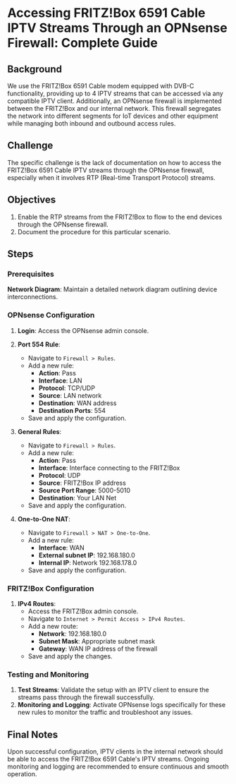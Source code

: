 # Accessing FRITZ!Box 6591 Cable IPTV Streams Through an OPNsense Firewall: Complete Guide

## Background

We use the FRITZ!Box 6591 Cable modem equipped with DVB-C functionality, providing up to 4 IPTV streams that can be accessed via any compatible IPTV client. Additionally, an OPNsense firewall is implemented between the FRITZ!Box and our internal network. This firewall segregates the network into different segments for IoT devices and other equipment while managing both inbound and outbound access rules.

## Challenge

The specific challenge is the lack of documentation on how to access the FRITZ!Box 6591 Cable IPTV streams through the OPNsense firewall, especially when it involves RTP (Real-time Transport Protocol) streams.

## Objectives

1. Enable the RTP streams from the FRITZ!Box to flow to the end devices through the OPNsense firewall.
2. Document the procedure for this particular scenario.

## Steps

### Prerequisites

**Network Diagram**: Maintain a detailed network diagram outlining device interconnections.

### OPNsense Configuration

1. **Login**: Access the OPNsense admin console.

2. **Port 554 Rule**:
   - Navigate to `Firewall > Rules`.
   - Add a new rule:
     - **Action**: Pass
     - **Interface**: LAN
     - **Protocol**: TCP/UDP
     - **Source**: LAN network
     - **Destination**: WAN address
     - **Destination Ports**: 554
   - Save and apply the configuration.

3. **General Rules**:
   - Navigate to `Firewall > Rules`.
   - Add a new rule:
     - **Action**: Pass
     - **Interface**: Interface connecting to the FRITZ!Box
     - **Protocol**: UDP
     - **Source**: FRITZ!Box IP address
     - **Source Port Range**: 5000-5010
     - **Destination**: Your LAN Net
   - Save and apply the configuration.

4. **One-to-One NAT**:
   - Navigate to `Firewall > NAT > One-to-One`.
   - Add a new rule:
     - **Interface**: WAN
     - **External subnet IP**: 192.168.180.0
     - **Internal IP**: Network 192.168.178.0
   - Save and apply the configuration.

### FRITZ!Box Configuration

1. **IPv4 Routes**:
   - Access the FRITZ!Box admin console.
   - Navigate to `Internet > Permit Access > IPv4 Routes`.
   - Add a new route:
     - **Network**: 192.168.180.0
     - **Subnet Mask**: Appropriate subnet mask
     - **Gateway**: WAN IP address of the firewall
   - Save and apply the changes.

### Testing and Monitoring

1. **Test Streams**: Validate the setup with an IPTV client to ensure the streams pass through the firewall successfully.
2. **Monitoring and Logging**: Activate OPNsense logs specifically for these new rules to monitor the traffic and troubleshoot any issues.

## Final Notes

Upon successful configuration, IPTV clients in the internal network should be able to access the FRITZ!Box 6591 Cable's IPTV streams. Ongoing monitoring and logging are recommended to ensure continuous and smooth operation.
